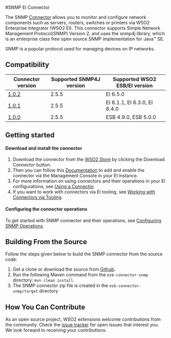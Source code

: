 
#SNMP EI Connector

The SNMP [Connector](https://docs.wso2.com/display/EI650/Working+with+Connectors) allows you to monitor and configure network components such as servers, routers, switches or printers via WSO2 Enterprise Integrator (WSO2 EI). This connector supports Simple Network Management Protocol(SNMP) Version 2, and uses the snmp4j library, which is an enterprise class free open source SNMP implementation for Java™ SE.

SNMP is a popular protocol used for managing devices on IP networks.

## Compatibility

| Connector version | Supported SNMP4J version | Supported WSO2 ESB/EI version |
| ------------- | ------------- | ------------- |
| [1.0.2](https://github.com/wso2-extensions/esb-connector-snmp/tree/org.wso2.carbon.esb.connector.SNMP-1.0.2) | 2.5.5 | EI 6.5.0    |
| [1.0.1](https://github.com/wso2-extensions/esb-connector-snmp/tree/org.wso2.carbon.esb.connector.SNMP-1.0.1) | 2.5.5 | EI 6.1.1, EI 6.3.0, EI 6.4.0    |
| [1.0.0](https://github.com/wso2-extensions/esb-connector-snmp/tree/org.wso2.carbon.esb.connector.SNMP-1.0.0) | 2.5.5 | ESB 4.9.0, ESB 5.0.0 |

## Getting started

#### Download and install the connector

1. Download the connector from the [WSO2 Store](https://store.wso2.com/store/assets/esbconnector/details/95dd3803-9abb-47c0-a0e9-c3393485b0e3) by clicking the Download Connector button.
2. Then you can follow this [Documentation](https://docs.wso2.com/display/EI650/Working+with+Connectors+via+the+Management+Console) to add and enable the connector via the Management Console in your EI instance.
3. For more information on using connectors and their operations in your EI configurations, see [Using a Connector](https://docs.wso2.com/display/EI650/Using+a+Connector).
4. If you want to work with connectors via EI tooling, see [Working with Connectors via Tooling](https://docs.wso2.com/display/EI650/Working+with+Connectors+via+Tooling).

#### Configuring the connector operations

To get started with SNMP connector and their operations, see [Configuring SNMP Operations](docs/config.md).


## Building From the Source

Follow the steps given below to build the SNMP connector from the source code:

1. Get a clone or download the source from [Github](https://github.com/wso2-extensions/esb-connector-snmp).
2. Run the following Maven command from the `esb-connector-snmp` directory: `mvn clean install`.
3. The SNMP connector zip file is created in the `esb-connector-snmp/target` directory

## How You Can Contribute

As an open source project, WSO2 extensions welcome contributions from the community.
Check the [issue tracker](https://github.com/wso2-extensions/esb-connector-snmp/issues) for open issues that interest you. We look forward to receiving your contributions.
